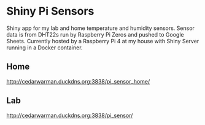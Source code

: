# Shiny Pi Sensors
Shiny app for my lab and home temperature and humidity sensors. Sensor data is from DHT22s run by Raspberry Pi Zeros and pushed to Google Sheets. Currently hosted by a Raspberry Pi 4 at my house with Shiny Server running in a Docker container.

## Home
http://cedarwarman.duckdns.org:3838/pi_sensor_home/

## Lab
http://cedarwarman.duckdns.org:3838/pi_sensor/
